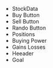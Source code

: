 - StockData
- Buy Button
- Sell Button
- Rando Button
- Positions
- Buying Power
- Gains Losses
- Heeader
- Goal

